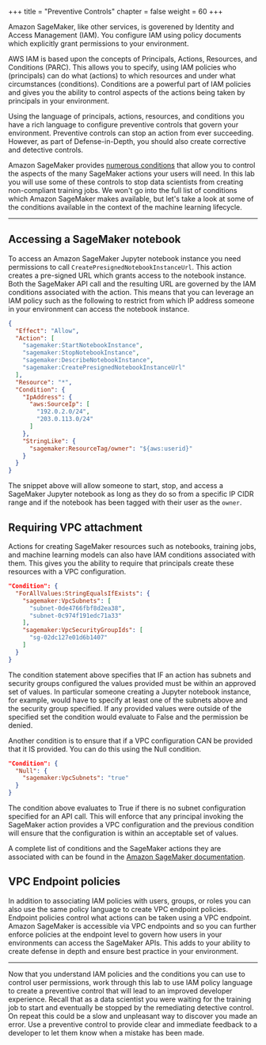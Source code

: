 +++
title = "Preventive Controls"
chapter = false
weight = 60
+++

Amazon SageMaker, like other services, is goverened by Identity and Access Management (IAM).  You configure IAM using policy documents which explicitly grant permissions to your environment.

AWS IAM is based upon the concepts of Principals, Actions, Resources, and Conditions (PARC).  This allows you to specify, using IAM policies who (principals) can do what (actions) to which resources and under what circumstances (conditions).  Conditions are a powerful part of IAM policies and gives you the ability to control aspects of the actions being taken by principals in your environment.  

Using the language of principals, actions, resources, and conditions you have a rich language to configure preventive controls that govern your environment.  Preventive controls can stop an action from ever succeeding.  However, as part of Defense-in-Depth, you should also create corrective and detective controls.

Amazon SageMaker provides [numerous conditions](https://docs.aws.amazon.com/IAM/latest/UserGuide/list_amazonsagemaker.html) that allow you to control the aspects of the many SageMaker actions your users will need.  In this lab you will use some of these controls to stop data scientists from creating non-compliant training jobs.  We won't go into the full list of conditions which Amazon SageMaker makes available, but let's take a look at some of the conditions available in the context of the machine learning lifecycle.

---

## Accessing a SageMaker notebook

To access an Amazon SageMaker Jupyter notebook instance you need permissions to call `CreatePresignedNotebookInstanceUrl`.  This action creates a pre-signed URL which grants access to the notebook instance.  Both the SageMaker API call and the resulting URL are governed by the IAM conditions associated with the action.  This means that you can leverage an IAM policy such as the following to restrict from which IP address someone in your environment can access the notebook instance.

```json
{
  "Effect": "Allow",
  "Action": [
    "sagemaker:StartNotebookInstance",
    "sagemaker:StopNotebookInstance",
    "sagemaker:DescribeNotebookInstance",
    "sagemaker:CreatePresignedNotebookInstanceUrl"
  ],
  "Resource": "*",
  "Condition": {
    "IpAddress": {
      "aws:SourceIp": [
        "192.0.2.0/24",
        "203.0.113.0/24"
      ]
    },
    "StringLike": {
      "sagemaker:ResourceTag/owner": "${aws:userid}"
    }
  }
}
```

The snippet above will allow someone to start, stop, and access a SageMaker Jupyter notebook as long as they do so from a specific IP CIDR range and if the notebook has been tagged with their user as the `owner`.

## Requiring VPC attachment

Actions for creating SageMaker resources such as notebooks, training jobs, and machine learning models can also have IAM conditions associated with them.  This gives you the ability to require that principals create these resources with a VPC configuration.  

```json
"Condition": {
  "ForAllValues:StringEqualsIfExists": {
    "sagemaker:VpcSubnets": [
      "subnet-0de4766fbf8d2ea38",
      "subnet-0c974f191edc71a33"
    ],
    "sagemaker:VpcSecurityGroupIds": [
      "sg-02dc127e01d6b1407"
    ]
  }
}
```

The condition statement above specifies that IF an action has subnets and security groups configured the values provided must be within an approved set of values.  In particular someone creating a Jupyter notebook instance, for example, would have to specify at least one of the subnets above and the security group specified.  If any provided values were outside of the specified set the condition would evaluate to False and the permission be denied.  

Another condition is to ensure that if a VPC configuration CAN be provided that it IS provided.  You can do this using the Null condition.

```json
"Condition": {
  "Null": {
    "sagemaker:VpcSubnets": "true"
  }
}
```

The condition above evaluates to True if there is no subnet configuration specified for an API call.  This will enforce that any principal invoking the SageMaker action provides a VPC configuration and the previous condition will ensure that the configuration is within an acceptable set of values.

A complete list of conditions and the SageMaker actions they are associated with can be found in the [Amazon SageMaker documentation](https://docs.aws.amazon.com/IAM/latest/UserGuide/list_amazonsagemaker.html).

## VPC Endpoint policies

In addition to associating IAM policies with users, groups, or roles you can also use the same policy language to create VPC endpoint policies.  Endpoint policies control what actions can be taken using a VPC endpoint.  Amazon SageMaker is accessible via VPC endpoints and so you can further enforce policies at the endpoint level to govern how users in your environments can access the SageMaker APIs.  This adds to your ability to create defense in depth and ensure best practice in your environment.

---

Now that you understand IAM policies and the conditions you can use to control user permissions, work through this lab to use IAM policy language to create a preventive control that will lead to an improved developer experience.  Recall that as a data scientist you were waiting for the training job to start and eventually be stopped by the remediating detective control.  On repeat this could be a slow and unpleasant way to discover you made an error.  Use a preventive control to provide clear and immediate feedback to a developer to let them know when a mistake has been made.